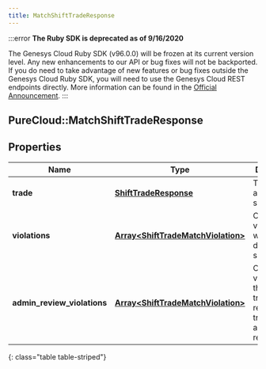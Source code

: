 ```yaml
---
title: MatchShiftTradeResponse
---
```


:::error
**The Ruby SDK is deprecated as of 9/16/2020**

The Genesys Cloud Ruby SDK (v96.0.0) will be frozen at its current version level. Any new enhancements to our API or bug fixes will not be backported. If you do need to take advantage of new features or bug fixes outside the Genesys Cloud Ruby SDK, you will need to use the Genesys Cloud REST endpoints directly. More information can be found in the [Official Announcement](https://developer.mypurecloud.com/forum/t/announcement-genesys-cloud-ruby-sdk-end-of-life/8850).
:::


## PureCloud::MatchShiftTradeResponse

## Properties

|Name | Type | Description | Notes|
|------------ | ------------- | ------------- | -------------|
| **trade** | [**ShiftTradeResponse**](ShiftTradeResponse.html) | The associated shift trade | [optional] |
| **violations** | [**Array&lt;ShiftTradeMatchViolation&gt;**](ShiftTradeMatchViolation.html) | Constraint violations which disallow this shift trade | [optional] |
| **admin_review_violations** | [**Array&lt;ShiftTradeMatchViolation&gt;**](ShiftTradeMatchViolation.html) | Constraint violations for this shift trade which require shift trade administrator review | [optional] |
{: class="table table-striped"}


